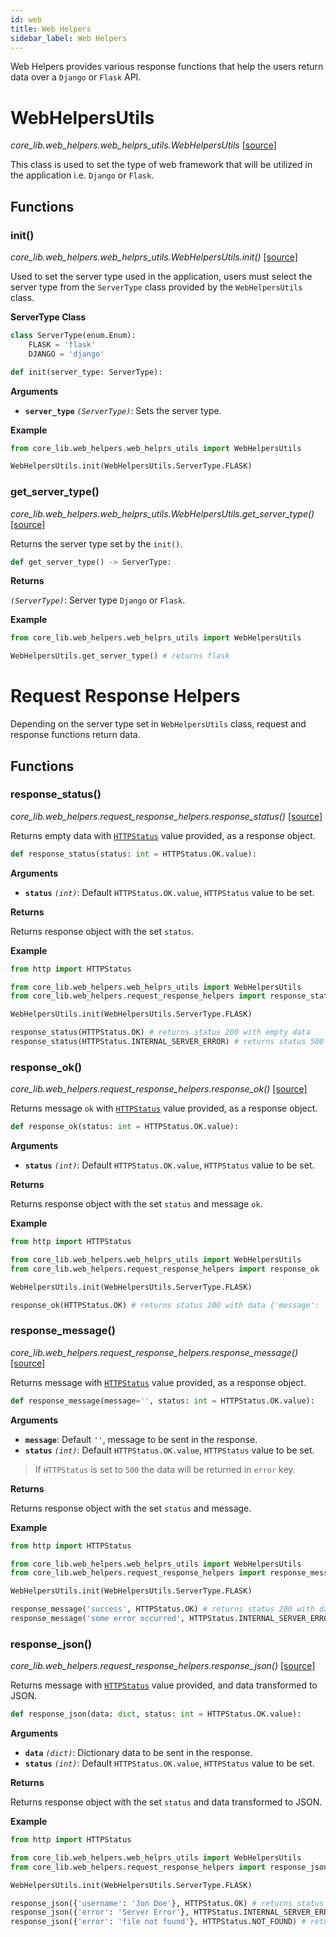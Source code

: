 ```yaml
---
id: web
title: Web Helpers
sidebar_label: Web Helpers
---
```


Web Helpers provides various response functions that help the users return data over a `Django` or `Flask` API.

# WebHelpersUtils

*core_lib.web_helpers.web_helprs_utils.WebHelpersUtils* [[source]](https://github.com/shay-te/core-lib/blob/058dead7fa30e1a2b4531f698da95c5380ca8d55/core_lib/web_helpers/web_helprs_utils.py#L4)

This class is used to set the type of web framework that will be utilized in the application i.e. `Django` or `Flask`.

## Functions

### init()

*core_lib.web_helpers.web_helprs_utils.WebHelpersUtils.init()* [[source]](https://github.com/shay-te/core-lib/blob/058dead7fa30e1a2b4531f698da95c5380ca8d55/core_lib/web_helpers/web_helprs_utils.py#L13)

Used to set the server type used in the application, users must select the server type from the `ServerType` class provided by the `WebHelpersUtils` class.

**ServerType Class**

```python
class ServerType(enum.Enum):
    FLASK = 'flask'
    DJANGO = 'django'
```

```python
def init(server_type: ServerType):
```

**Arguments**

- **`server_type`** *`(ServerType)`*: Sets the server type.

**Example**

```python
from core_lib.web_helpers.web_helprs_utils import WebHelpersUtils

WebHelpersUtils.init(WebHelpersUtils.ServerType.FLASK)
```

### get_server_type()

*core_lib.web_helpers.web_helprs_utils.WebHelpersUtils.get_server_type()* [[source]](https://github.com/shay-te/core-lib/blob/058dead7fa30e1a2b4531f698da95c5380ca8d55/core_lib/web_helpers/web_helprs_utils.py#L17)

Returns the server type set by the `init()`.

```python
def get_server_type() -> ServerType:
```

**Returns**

*`(ServerType)`*: Server type `Django` or `Flask`.

**Example**

```python
from core_lib.web_helpers.web_helprs_utils import WebHelpersUtils

WebHelpersUtils.get_server_type() # returns flask
```

# Request Response Helpers

Depending on the server type set in `WebHelpersUtils` class, request and response functions return data.

## Functions 

### response_status()

*core_lib.web_helpers.request_response_helpers.response_status()* [[source]](https://github.com/shay-te/core-lib/blob/058dead7fa30e1a2b4531f698da95c5380ca8d55/core_lib/web_helpers/request_response_helpers.py#L14)

Returns empty data with [`HTTPStatus`](https://docs.python.org/3/library/http.html#http.HTTPStatus) value provided, as a response object.

```python
def response_status(status: int = HTTPStatus.OK.value):
```

**Arguments**

- **`status`** *`(int)`*: Default `HTTPStatus.OK.value`, `HTTPStatus` value to be set.

**Returns**

Returns response object with the set `status`.

**Example**

```python
from http import HTTPStatus

from core_lib.web_helpers.web_helprs_utils import WebHelpersUtils
from core_lib.web_helpers.request_response_helpers import response_status

WebHelpersUtils.init(WebHelpersUtils.ServerType.FLASK)

response_status(HTTPStatus.OK) # returns status 200 with empty data
response_status(HTTPStatus.INTERNAL_SERVER_ERROR) # returns status 500 with empty data
```


### response_ok()

*core_lib.web_helpers.request_response_helpers.response_ok()* [[source]](https://github.com/shay-te/core-lib/blob/058dead7fa30e1a2b4531f698da95c5380ca8d55/core_lib/web_helpers/request_response_helpers.py#L18)

Returns message `ok` with [`HTTPStatus`](https://docs.python.org/3/library/http.html#http.HTTPStatus) value provided, as a response object.

```python
def response_ok(status: int = HTTPStatus.OK.value):
```

**Arguments**

- **`status`** *`(int)`*: Default `HTTPStatus.OK.value`, `HTTPStatus` value to be set.

**Returns**

Returns response object with the set `status` and message `ok`.

**Example**

```python
from http import HTTPStatus

from core_lib.web_helpers.web_helprs_utils import WebHelpersUtils
from core_lib.web_helpers.request_response_helpers import response_ok

WebHelpersUtils.init(WebHelpersUtils.ServerType.FLASK)

response_ok(HTTPStatus.OK) # returns status 200 with data {'message': 'ok'}
```

### response_message()

*core_lib.web_helpers.request_response_helpers.response_message()* [[source]](https://github.com/shay-te/core-lib/blob/058dead7fa30e1a2b4531f698da95c5380ca8d55/core_lib/web_helpers/request_response_helpers.py#L22)

Returns message with [`HTTPStatus`](https://docs.python.org/3/library/http.html#http.HTTPStatus) value provided, as a response object.

```python
def response_message(message='', status: int = HTTPStatus.OK.value):
```

**Arguments**

- **`message`**: Default `''`, message to be sent in the response.
- **`status`** *`(int)`*: Default `HTTPStatus.OK.value`, `HTTPStatus` value to be set.

> If `HTTPStatus` is set to `500` the data will be returned in `error` key.

**Returns**

Returns response object with the set `status` and message.

**Example**

```python
from http import HTTPStatus

from core_lib.web_helpers.web_helprs_utils import WebHelpersUtils
from core_lib.web_helpers.request_response_helpers import response_message

WebHelpersUtils.init(WebHelpersUtils.ServerType.FLASK)

response_message('success', HTTPStatus.OK) # returns status 200 with data {'message': 'success'}
response_message('some error occurred', HTTPStatus.INTERNAL_SERVER_ERROR) # returns status 500 with data {'error': 'some error occurred'}
```

### response_json()

*core_lib.web_helpers.request_response_helpers.response_json()* [[source]](https://github.com/shay-te/core-lib/blob/058dead7fa30e1a2b4531f698da95c5380ca8d55/core_lib/web_helpers/request_response_helpers.py#L22)

Returns message with [`HTTPStatus`](https://docs.python.org/3/library/http.html#http.HTTPStatus) value provided, and data transformed to JSON.

```python
def response_json(data: dict, status: int = HTTPStatus.OK.value):
```

**Arguments**

- **`data`** *`(dict)`*: Dictionary data to be sent in the response.
- **`status`** *`(int)`*: Default `HTTPStatus.OK.value`, `HTTPStatus` value to be set.

**Returns**

Returns response object with the set `status` and data transformed to JSON.

**Example**

```python
from http import HTTPStatus

from core_lib.web_helpers.web_helprs_utils import WebHelpersUtils
from core_lib.web_helpers.request_response_helpers import response_json

WebHelpersUtils.init(WebHelpersUtils.ServerType.FLASK)

response_json({'username': 'Jon Doe'}, HTTPStatus.OK) # returns status 200 with data {'username': 'Jon Doe'}
response_json({'error': 'Server Error'}, HTTPStatus.INTERNAL_SERVER_ERROR) # returns status 500 with data {'error': 'Server Error'}
response_json({'error': 'file not found'}, HTTPStatus.NOT_FOUND) # returns status 404 with data {'error': 'file not found'}
```
